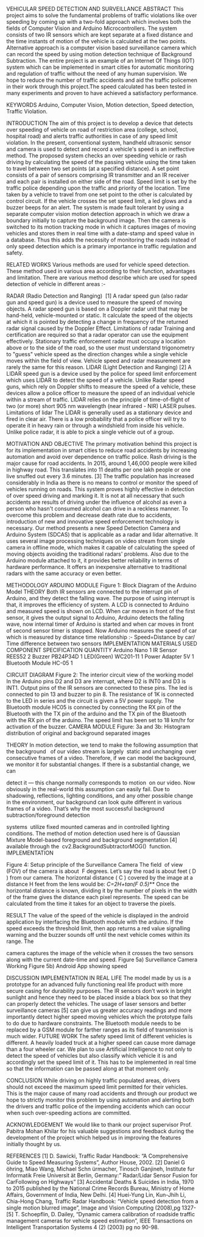

VEHICULAR SPEED DETECTION AND SURVEILLANCE
ABSTRACT
This project aims to solve the fundamental problems of traffic violations like over speeding by
coming up with a two-fold approach which involves both the fields of Computer Vision and Arduino
Microcontrollers. The system consists of two IR sensors which are kept separate at a fixed distance
and the time instants of motion of the vehicle is calculated at the two points. Alternative approach is
a computer vision based surveillance camera which can record the speed by using motion detection
technique of Background Subtraction. The entire project is an example of an Internet Of Things (IOT)
system which can be implemented in smart cities for automatic monitoring and regulation of traffic
without the need of any human supervision. We hope to reduce the number of traffic accidents and
aid the traffic policemen in their work through this project.The speed calculated has been tested in
many experiments and proven to have achieved a satisfactory performance.

KEYWORDS
Arduino, Computer Vision, Motion detection, Speed detection, Traffic Violation.

INTRODUCTION
The aim of this project is to develop a device that detects over speeding of vehicle on road of
restriction area (college, school, hospital road) and alerts traffic authorities in case of any speed limit
violation. In the present, conventional system, handheld ultrasonic sensor and camera is used to
detect and record a vehicle's speed is an ineffective method.
The proposed system checks an over speeding vehicle or rash driving by calculating the
speed of the passing vehicle using the time taken to travel between two set points (at a specified
distance). A set point consists of a pair of sensors comprising IR transmitter and an IR receiver and
each pair is installed on either side of the road. Speed limit is set by the traffic police depending
upon the traffic and priority of the location. Time taken by a vehicle to travel from one set point to
the other is calculated by control circuit. If the vehicle crosses the set speed limit, a led glows and a
buzzer beeps for an alert.
The system is made fault tolerant by using a separate computer vision motion detection
approach in which we draw a boundary initially to capture the background image. Then the camera
is switched to its motion tracking mode in which it captures images of moving vehicles and stores
them in real time with a date-stamp and speed value in a database. Thus this adds the necessity of
monitoring the roads instead of only speed detection which is a primary importance in traffic
regulation and safety.

RELATED WORKS
Various methods are used for vehicle speed detection. These method used in various area according
to their function, advantages and limitation. There are various method describe which are used for
speed detection of vehicle in different areas :-

RADAR (Radio Detection and Ranging) ​ [1]
A radar speed gun (also radar gun and speed gun) is a device used to measure the speed of moving
objects. A radar speed gun is based on a Doppler radar unit that may be hand-held, vehicle-mounted
or static. It calculate the speed of the objects at which it is pointed by detecting a change in
frequency of the returned radar signal caused by the Doppler Effect.
Limitations of radar
Training and certification are required so that a radar operator can use the equipment effectively.
Stationary traffic enforcement radar must occupy a location above or to the side of the road, so the
user must understand trigonometry to "guess" vehicle speed as the direction changes while a single
vehicle moves within the field of view. Vehicle speed and radar measurement are rarely the same for
this reason.
LIDAR (Light Detection and Ranging) ​[2]
A LIDAR speed gun is a device used by the police for speed limit enforcement which uses LIDAR to
detect the speed of a vehicle. Unlike Radar speed guns, which rely on Doppler shifts to measure the
speed of a vehicle, these devices allow a police officer to measure the speed of an individual vehicle
within a stream of traffic. LIDAR relies on the principle of time-of-flight of two (or more) short 905
nm wavelength (near infrared - NIR) LASER pulses.
Limitations of lidar
The LIDAR is generally used as a stationary device and fired in clear air. There is a low probability that
a police officer will try to operate it in heavy rain or through a windshield from inside his vehicle.
Unlike police radar, it is able to pick a single vehicle out of a group.

MOTIVATION AND OBJECTIVE
The primary motivation behind this project is for its implementation in smart cities to reduce road
accidents by increasing automation and avoid over dependence on traffic police. Rash driving is the
major cause for road accidents. In 2015, around 1,46,000 people were killed in highway road. This
translates into 11 deaths per one lakh people or one live snuffed out every 3.6 minutes. [3] The
traffic population has increased considerably in India as there is no means to control or monitor the
speed of vehicles running on roads. This system proves highly effective in detection of over speed
driving and marking it. It is not at all necessary that such accidents are results of driving under the
influence of alcohol as even a person who hasn't consumed alcohol can drive in a reckless manner.
To overcome this problem and decrease death rate due to accidents, introduction of new and
innovative speed enforcement technology is necessary.
Our method presents a new Speed Detection Camera and Arduino System (SDCAS) that is applicable
as a radar and lidar alternative. It uses several image processing techniques on video stream from
single camera in offline mode, which makes it capable of calculating the speed of moving objects
avoiding the traditional radars' problems. Also due to the Arduino module attached to it, it provides
better reliability in terms of hardware performance. It offers an inexpensive alternative to traditional
radars with the same accuracy or even better.

METHODOLOGY
ARDUINO MODULE
Figure 1: Block Diagram of the Arduino Model
THEORY
Both IR sensors are connected to the interrupt pin of Arduino, and they detect the falling wave. The
purpose of using interrupt is that, it improves the efficiency of system. A LCD is connected to
Arduino and measured speed is shown on LCD.
When car moves in front of the first sensor, it gives the output signal to Arduino, Arduino detects the
falling wave, now internal timer of Arduino is started and when car moves in front of second sensor
timer is stopped.
Now Arduino measures the speed of car which is measured by distance time relationship :-
Speed=Distance by car/ Time difference between two sensors
IMPLEMENTATION
MATERIALS USED
COMPONENT SPECIFICATION QUANTITY
Arduino Nano 1
IR Sensor REES52 2
Buzzer PB24P34D 1
LED(Green) WC201-11 1
Power Adapter 5V 1
Bluetooth Module HC-05 1

CIRCUIT DIAGRAM
Figure 2: The interior circuit view of the working model
In the Arduino pins D2 and D3 are interrupt, where D2 is INT0 and D3 is INT1. Output pins of the IR
sensors are connected to these pins. The led is connected to pin 13 and buzzer to pin 8. The
resistance of 1K is connected to the LED in series and the circuit is given a 5V power supply. The
Bluetooth module HC05 is connected by connecting the RX pin of the Bluetooth with the TX pin of
the arduino and the TX pin of the Bluetooth with the RX pin of the arduino. The speed limit has been
set to 18 km/hr for activation of the buzzer.
CAMERA MODULE
Figure: 3a and 3b: Histogram distribution of original and background separated images

THEORY
In motion detection, we tend to make the following assumption that the background ​ ​ of our video
stream is largely ​ static and unchanging ​ over consecutive frames of a video. Therefore, if we can
model the background, we monitor it for substantial changes. If there is a substantial change, we can

detect it — this change normally corresponds to motion ​ on​ our video. Now obviously in the
real-world this assumption can easily fail. Due to shadowing, reflections, lighting conditions, and any
other possible change in the environment, our background can look quite different in various frames
of a video. That’s why the most successful background subtraction/foreground detection

systems ​ utilize fixed mounted cameras and​ in controlled lighting ​ conditions. The method of motion
detection used here is of Gaussian Mixture Model-based foreground and background segmentation
[4] available through the ​ cv2.BackgroundSubtractorMOG() ​ function.
IMPLEMENTATION

Figure 4: Setup principle of the Surveillance Camera
The field ​ of view (FOV) of the camera is about ​ F degrees. Let’s say the road is about feet ( D ​)​ from
our camera. The horizontal distance (​ C )​ covered by the image at a distance H feet from the lens
would be:
_C=2H+tan(F 0.5)_**
Once the horizontal distance is known, dividing it by the number of pixels in the width of the frame
gives the distance each pixel represents. The speed can be calculated from the time it takes for an
object to traverse the pixels.

RESULT
The value of the speed of the vehicle is displayed in the android application by interfacing the
Bluetooth module with the arduino. If the speed exceeds the threshold limit, then app returns a red
value signalling warning and the buzzer sounds off until the next vehicle comes within its range. The

camera captures the image of the vehicle when it crosses the two sensors along with the current
date-time and speed.
Figure 5a) Surveillance Camera Working Figure 5b) Android App showing speed

DISCUSSION
IMPLEMENTATION IN REAL LIFE
The model made by us is a prototype for an advanced fully functioning real life product with more
secure casing for durability purposes. The IR sensors don’t work in bright sunlight and hence they
need to be placed inside a black box so that they can properly detect the vehicles. The usage of laser
sensors and better surveillance cameras [5] can give us greater accuracy readings and more
importantly detect higher speed moving vehicles which the prototype fails to do due to hardware
constraints. The Bluetooth module needs to be replaced by a GSM module for farther ranges as its
field of transmission is much wider.
FUTURE WORK
The safety speed limit of different vehicles is different. A heavily loaded truck at a higher speed can
cause more damage than a four wheeler car. We plan to use Artificial Intelligence to not only to
detect the speed of vehicles but also classify which vehicle it is and accordingly set the speed limit of
it. This has to be implemented in real time so that the information can be passed along at that
moment only.

CONCLUSION
While driving on highly traffic populated areas, drivers should not exceed the maximum speed limit
permitted for their vehicles. This is the major cause of many road accidents and through our product
we hope to strictly monitor this problem by using automation and alerting both the drivers and
traffic police of the impending accidents which can occur when such over-speeding actions are
committed.

ACKNOWLEDGEMENT
We would like to thank our project supervisor Prof. Pabitra Mohan Khilar for his valuable suggestions
and feedback during the development of the project which helped us in improving the features
initially thought by us.

REFERENCES
[1] D. Sawicki, Traffic Radar Handbook: “A Comprehensive Guide to Speed Measuring Systems”,
Author House, 2002.
[2] Daniel G ̈ohring, Miao Wang, Michael Schn ̈urmacher, Tinosch Ganjineh, Institute fur Informatik
Freie Universit ̈at Berlin, Germany:” Radar/Lidar Sensor Fusion for CarFollowing on Highways”
[3] Accidental Deaths & Suicides in India, 1970 to 2015 published by the National Crime Records
Bureau, Ministry of Home Affairs, Government of India, New Delhi.
[4] Huei-Yung Lin, Kun-Jhih Li, Chia-Hong Chang, Traffic Radar Handbook: “Vehicle speed detection
from a single motion blurred image”, Image and Vision Computing (2008),pg 1327-
[5] T. Schoepflin, D. Dailey, “Dynamic camera calibration of roadside traffic management cameras for
vehicle speed estimation”, IEEE Transactions on Intelligent Transportation Systems 4 (2) (2003) pg no
90-98.
